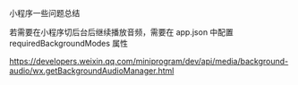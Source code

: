 小程序一些问题总结

若需要在小程序切后台后继续播放音频，需要在 app.json 中配置 requiredBackgroundModes 属性

https://developers.weixin.qq.com/miniprogram/dev/api/media/background-audio/wx.getBackgroundAudioManager.html